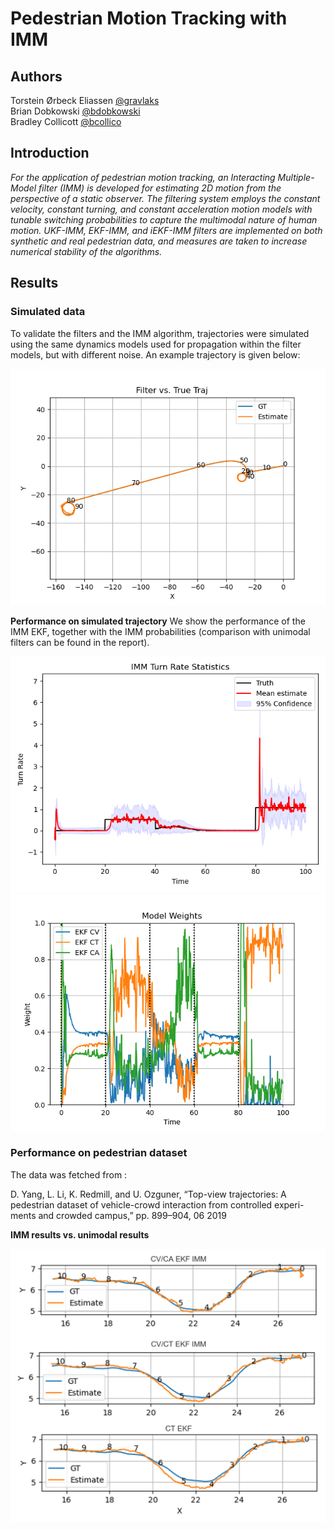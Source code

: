 # Pedestrian Motion Tracking with IMM 
## Authors 

Torstein Ørbeck Eliassen [@gravlaks](https://github.com/gravlaks)  
Brian Dobkowski [@bdobkowski](https://github.com/bdobkowski)  
Bradley Collicott [@bcollico](https://github.com/bcollico)

## Introduction
*For the application of pedestrian motion tracking, an Interacting Multiple-Model filter (IMM) is developed for estimating 2D motion from the perspective of a static observer. The filtering system employs the constant velocity, constant turning, and constant acceleration motion models with tunable switching probabilities to capture the multimodal nature of human motion. UKF-IMM, EKF-IMM, and iEKF-IMM filters are implemented on both synthetic and real pedestrian data, and measures are taken to increase numerical stability of the algorithms.*


## Results 

### Simulated data

To validate the filters and the IMM algorithm, trajectories were simulated using the same
dynamics models used for propagation within the filter models, but with different noise. An example trajectory is given below: 

![Simulated trajectory](plots/readme_figures/sim_traj.png)

**Performance on simulated trajectory**
We show the performance of the IMM EKF, together with the IMM probabilities (comparison with unimodal filters can be found in the report). 

![IMM EKF](plots/readme_figures/IMM_4.png)
![IMM Probabilities](plots/readme_figures/sim_probs.png)

### Performance on pedestrian dataset

The data was fetched from : 

D. Yang, L. Li, K. Redmill, and U. Ozguner, “Top-view trajectories: A
pedestrian dataset of vehicle-crowd interaction from controlled experi-
ments and crowded campus,” pp. 899–904, 06 2019

**IMM results vs. unimodal results**

![IMM pedestrian dataset](plots/readme_figures/traj_combo.png)

